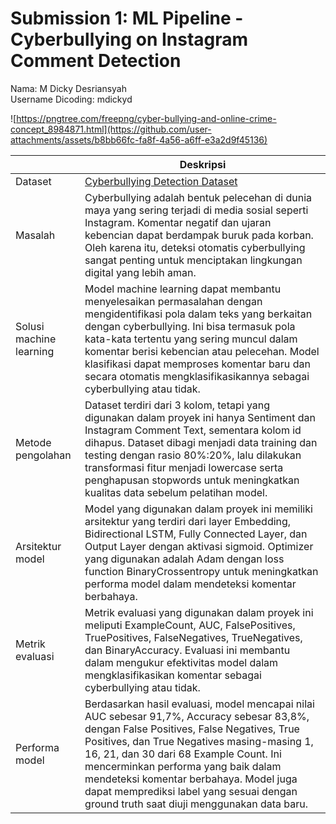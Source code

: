# Submission 1: ML Pipeline - Cyberbullying on Instagram Comment Detection

Nama: M Dicky Desriansyah  
Username Dicoding: mdickyd

![https://pngtree.com/freepng/cyber-bullying-and-online-crime-concept_8984871.html](https://github.com/user-attachments/assets/b8bb66fc-fa8f-4a56-a6ff-e3a2d9f45136)


|                         | Deskripsi                                                                                                                                                                                                                                                                                                                                                                              |
| ----------------------- | -------------------------------------------------------------------------------------------------------------------------------------------------------------------------------------------------------------------------------------------------------------------------------------------------------------------------------------------------------------------------------------- |
| Dataset                 | [Cyberbullying Detection Dataset](https://github.com/rizalespe/Dataset-Sentimen-Analisis-Bahasa-Indonesia/blob/master/dataset_komentar_instagram_cyberbullying.csv)                                                                                                                                                                                                                    |
| Masalah                 | Cyberbullying adalah bentuk pelecehan di dunia maya yang sering terjadi di media sosial seperti Instagram. Komentar negatif dan ujaran kebencian dapat berdampak buruk pada korban. Oleh karena itu, deteksi otomatis cyberbullying sangat penting untuk menciptakan lingkungan digital yang lebih aman.                                                                               |
| Solusi machine learning | Model machine learning dapat membantu menyelesaikan permasalahan dengan mengidentifikasi pola dalam teks yang berkaitan dengan cyberbullying. Ini bisa termasuk pola kata-kata tertentu yang sering muncul dalam komentar berisi kebencian atau pelecehan. Model klasifikasi dapat memproses komentar baru dan secara otomatis mengklasifikasikannya sebagai cyberbullying atau tidak. |
| Metode pengolahan       | Dataset terdiri dari 3 kolom, tetapi yang digunakan dalam proyek ini hanya Sentiment dan Instagram Comment Text, sementara kolom id dihapus. Dataset dibagi menjadi data training dan testing dengan rasio 80%:20%, lalu dilakukan transformasi fitur menjadi lowercase serta penghapusan stopwords untuk meningkatkan kualitas data sebelum pelatihan model.                          |
| Arsitektur model        | Model yang digunakan dalam proyek ini memiliki arsitektur yang terdiri dari layer Embedding, Bidirectional LSTM, Fully Connected Layer, dan Output Layer dengan aktivasi sigmoid. Optimizer yang digunakan adalah Adam dengan loss function BinaryCrossentropy untuk meningkatkan performa model dalam mendeteksi komentar berbahaya.                                                  |
| Metrik evaluasi         | Metrik evaluasi yang digunakan dalam proyek ini meliputi ExampleCount, AUC, FalsePositives, TruePositives, FalseNegatives, TrueNegatives, dan BinaryAccuracy. Evaluasi ini membantu dalam mengukur efektivitas model dalam mengklasifikasikan komentar sebagai cyberbullying atau tidak.                                                                                                     |
| Performa model          | Berdasarkan hasil evaluasi, model mencapai nilai AUC sebesar 91,7%, Accuracy sebesar 83,8%, dengan False Positives, False Negatives, True Positives, dan True Negatives masing-masing 1, 16, 21, dan 30 dari 68 Example Count. Ini mencerminkan performa yang baik dalam mendeteksi komentar berbahaya. Model juga dapat memprediksi label yang sesuai dengan ground truth saat diuji menggunakan data baru.                        |
